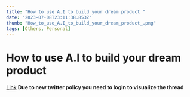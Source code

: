 ```yaml
---
title: "How to use A.I to build your dream product "
date: "2023-07-08T23:11:38.853Z"
thumb: "How_to_use_A.I_to_build_your_dream_product_.png"
tags: [Others, Personal]
---
```


# How to use A.I to build your dream product

[Link](https://twitter.com/bbourque/status/1610144728514809857?ref_src=twsrc%5Etfw%7Ctwcamp%5Etweetembed%7Ctwterm%5E1610144728514809857%7Ctwgr%5Efe09203fee8571e1c05b7010db5e24b786053df4%7Ctwcon%5Es1_&ref_url=https%3A%2F%2Fleksidenation.notion.site%2Fleksidenation%2FThe-Ultimate-ChatGPT-Guide-b0b82bfe2b9f44a9a8e40b16e6d40092)
**Due to new twitter policy you need to login to visualize the thread**
